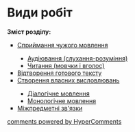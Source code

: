 <div id="hypercomments_widget" class="js-hypercomments-widget invisible"></div>

# Види робіт

<p><b>Зміст розділу:</b></p>
<ul type="square">
<li><a href="http://ukrmon59.ed-era.com/5/spryumannya_ckhuzhogo_movlennya.html">Сприймання чужого мовлення</a></li>
<ul type="disc">
<li><a href="https://ukrmon59.ed-era.com/5/audyuvannya.html">Аудіювання (слухання-розуміння)</a></li>
<li><a href="https://ukrmon59.ed-era.com/5/chytannya.html">Читання (мовчки і вголос)</a></li>
</ul>
<li><a href="http://ukrmon59.ed-era.com/5/vidtvorennya_gotovogo_tekstu.html">Відтворення готового тексту</a></li>
<li><a href="http://ukrmon59.ed-era.com/5/stvorennya_vlasnykh_vyslovluvan.html">Створення власних висловлювань</a></li>
<ul type="disc">
<li><a href="https://ukrmon59.ed-era.com/5/dialogichne_movlennya.html">Діалогічне мовлення</a></li>
<li><a href="https://ukrmon59.ed-era.com/5/monologychne_movlennya.html">Монологічне мовлення</a></li>
</ul>
<li><a href="http://ukrmon59.ed-era.com/5/mizhpredmetny_zvyazki.html">Міжпредметні зв'язки</a></li>
</ul>

<div class="js-hypercomments-container">
<a href="http://hypercomments.com" class="hc-link" title="comments widget">comments powered by HyperComments</a>
</div>